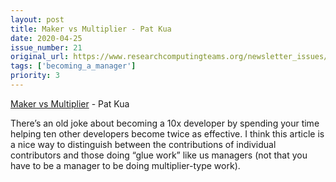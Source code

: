 ```yaml
---
layout: post
title: Maker vs Multiplier - Pat Kua
date: 2020-04-25
issue_number: 21
original_url: https://www.researchcomputingteams.org/newsletter_issues/0021
tags: ['becoming_a_manager']
priority: 3
---
```


<!-- markdownlint-disable MD033 -->
<!-- markdownlint-disable MD041 -->
<!-- markdownlint-disable MD049 -->

[Maker vs Multiplier](https://www.patkua.com/blog/maker-vs-multiplier/) - Pat Kua

There’s an old joke about becoming a 10x developer by spending your time helping ten other developers become twice as effective.  I think this article is a nice way to distinguish between the contributions of individual contributors and those doing “glue work” like us managers (not that you have to be a manager to be doing multiplier-type work).


